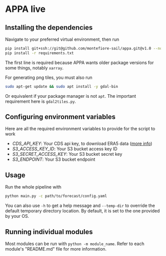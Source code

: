 # APPA live

## Installing the dependencies

Navigate to your preferred virtual environment, then run

```bash
pip install git+ssh://git@github.com/montefiore-sail/appa.git@v1.0 --no-deps
pip install -r requirements.txt
```

The first line is required because APPA wants older package versions for some things, notably `xarray`.

For generating png tiles, you must also run

```bash
sudo apt-get update && sudo apt install -y gdal-bin
```

Or equivalent if your package manager is not `apt`. The important requirement here is `gdal2tiles.py`.

## Configuring environment variables
Here are all the required environment variables to provide for the script to work

- _CDS_API_KEY_: Your CDS api key, to download ERA5 data ([more info](https://cds.climate.copernicus.eu/how-to-api))
- _S3_ACCESS_KEY_ID_: Your S3 bucket access key ID
- _S3_SECRET_ACCESS_KEY_: Your S3 bucket secret key
- _S3_ENDPOINT_: Your S3 bucket endpoint

## Usage

Run the whole pipeline with

```bash
python main.py -c path/to/forecast/config.yaml
```

You can also use `-h` to get a help message and `--temp-dir` to override the default temporary directory location. By default, it is set to the one provided by your OS.

## Running individual modules

Most modules can be run with `python -m module_name`. Refer to each module's "README.md" file for more information.